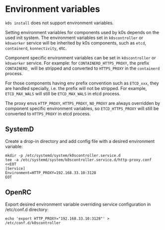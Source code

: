<!--
SPDX-FileCopyrightText: 2021 k0s authors

SPDX-License-Identifier: CC-BY-SA-4.0
-->

# Environment variables

`k0s install` does not support environment variables.

Setting environment variables for components used by k0s depends on the used init system. The environment variables set in `k0scontroller` or `k0sworker` service will be inherited by k0s components, such as `etcd`, `containerd`, `konnectivity`, etc.

Component specific environment variables can be set in `k0scontroller` or `k0sworker` service. For example: for `CONTAINERD_HTTPS_PROXY`, the prefix `CONTAINERD_` will be stripped and converted to `HTTPS_PROXY` in the `containerd` process.

For those components having env prefix convention such as `ETCD_xxx`, they are handled specially, i.e. the prefix will not be stripped. For example, `ETCD_MAX_WALS` will still be `ETCD_MAX_WALS` in etcd process.

The proxy envs `HTTP_PROXY`, `HTTPS_PROXY`, `NO_PROXY` are always overridden by component specific environment variables, so `ETCD_HTTPS_PROXY` will still be converted to `HTTPS_PROXY` in etcd process.

## SystemD

Create a drop-in directory and add config file with a desired environment variable:

```shell
mkdir -p /etc/systemd/system/k0scontroller.service.d
tee -a /etc/systemd/system/k0scontroller.service.d/http-proxy.conf <<EOT
[Service]
Environment=HTTP_PROXY=192.168.33.10:3128
EOT
```

## OpenRC

Export desired environment variable overriding service configuration in /etc/conf.d directory:

```shell
echo 'export HTTP_PROXY="192.168.33.10:3128"' > /etc/conf.d/k0scontroller
```
